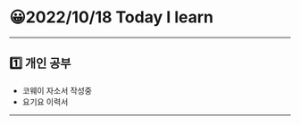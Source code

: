 # 😀2022/10/18 Today I learn
-------------------------
## 1️⃣ 개인 공부
* 코웨이 자소서 작성중
* 요기요 이력서 
------------------------
